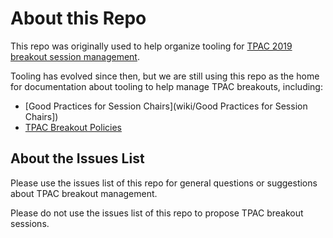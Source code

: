 # About this Repo

This repo was originally used to help organize tooling for [TPAC 2019 breakout session management](https://w3c.github.io/tpac-breakouts/).

Tooling has evolved since then, but we are still using this repo as the home for documentation about tooling to help manage TPAC breakouts, including:

* [Good Practices for Session Chairs](wiki/Good Practices for Session Chairs])
* [TPAC Breakout Policies](wiki/Policies)

## About the Issues List

Please use the issues list of this repo for general questions or suggestions about TPAC breakout management.

Please do not use the issues list of this repo to propose TPAC breakout sessions.
